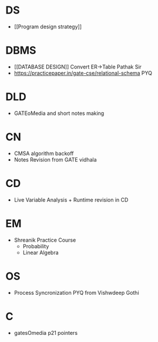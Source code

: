 # DS
- [[Program design strategy]]


# DBMS
- [[DATABASE DESIGN]] Convert ER->Table Pathak Sir
- https://practicepaper.in/gate-cse/relational-schema PYQ

# DLD 
- GATEoMedia and short notes making

# CN
- CMSA algorithm backoff
- Notes Revision from GATE vidhala

# CD
- Live Variable Analysis + Runtime revision in CD

# EM
- Shreanik Practice Course
	- Probability
	- Linear Algebra

# OS
- Process Syncronization PYQ from Vishwdeep Gothi

# C
- gatesOmedia p21 pointers